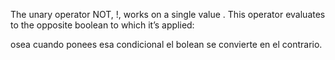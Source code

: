 
The unary operator NOT, !, works on a single value
. This operator evaluates to the opposite boolean to which it’s applied:

osea cuando ponees esa condicional el bolean se convierte en el contrario.
